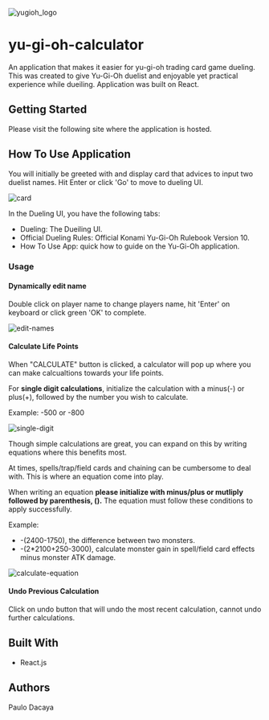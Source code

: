 ![yugioh_logo](https://user-images.githubusercontent.com/29850088/34853219-b1085ea8-f786-11e7-87e5-b92f86849ff2.png)

# yu-gi-oh-calculator
An application that makes it easier for yu-gi-oh trading card game dueling. This was created to give Yu-Gi-Oh duelist and enjoyable yet practical experience while dueiling. Application was built on React.

## Getting Started
Please visit the following site where the application is hosted.

## How To Use Application 
You will initially be greeted with and display card that advices to input two duelist names. Hit Enter or click 'Go' to move to dueling UI.

![card](https://user-images.githubusercontent.com/29850088/34853506-34e3c1c6-f788-11e7-90ef-021dfff5475b.gif)

In the Dueling UI, you have the following tabs:
- Dueling: The Dueiling UI.
- Official Dueling Rules: Official Konami Yu-Gi-Oh Rulebook Version 10.
- How To Use App: quick how to guide on the Yu-Gi-Oh application.

### Usage
#### Dynamically edit name
Double click on player name to change players name, hit 'Enter' on keyboard or click green 'OK' to complete.

![edit-names](https://user-images.githubusercontent.com/29850088/34854375-83101c64-f78d-11e7-99d7-b50cd42f7f95.gif)

#### Calculate Life Points
When "CALCULATE" button is clicked, a calculator will pop up where you can make calcualtions towards your life points. 

For **single digit calculations**, initialize the calculation with a minus(-) or plus(+), followed by the number you wish to calculate. 

Example: -500 or -800

![single-digit](https://user-images.githubusercontent.com/29850088/34855688-2b46b65c-f795-11e7-8b9b-89d136ef1d96.gif)

Though simple calculations are great, you can expand on this by writing equations where this benefits most. 

At times, spells/trap/field cards and chaining can be cumbersome to deal with. This is where an equation come into play. 

When writing an equation **please initialize with minus/plus or mutliply followed by parenthesis, ().** The equation must follow these conditions to apply successfully. 

Example: 
- -(2400-1750), the difference between two monsters.
- -(2*2100+250-3000), calculate monster gain in spell/field card effects minus monster ATK damage.

![calculate-equation](https://user-images.githubusercontent.com/29850088/34855977-d549b2fc-f796-11e7-8506-b17d5c5ab2d3.gif)

#### Undo Previous Calculation
Click on undo button that will undo the most recent calculation, cannot undo further calculations.

## Built With
- React.js

## Authors
Paulo Dacaya






